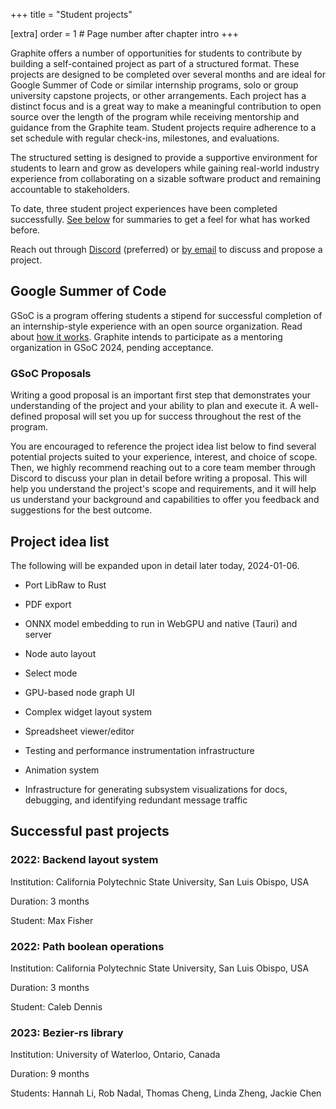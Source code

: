 +++
title = "Student projects"

[extra]
order = 1 # Page number after chapter intro
+++

Graphite offers a number of opportunities for students to contribute by building a self-contained project as part of a structured format. These projects are designed to be completed over several months and are ideal for Google Summer of Code or similar internship programs, solo or group university capstone projects, or other arrangements. Each project has a distinct focus and is a great way to make a meaningful contribution to open source over the length of the program while receiving mentorship and guidance from the Graphite team. Student projects require adherence to a set schedule with regular check-ins, milestones, and evaluations.

The structured setting is designed to provide a supportive environment for students to learn and grow as developers while gaining real-world industry experience from collaborating on a sizable software product and remaining accountable to stakeholders.

To date, three student project experiences have been completed successfully. [See below](#successful-past-projects) for summaries to get a feel for what has worked before.

Reach out through [Discord](https://discord.graphite.rs) (preferred) or [by email](/contact) to discuss and propose a project.

## Google Summer of Code

GSoC is a program offering students a stipend for successful completion of an internship-style experience with an open source organization. Read about [how it works](https://summerofcode.withgoogle.com/how-it-works/). Graphite intends to participate as a mentoring organization in GSoC 2024, pending acceptance.

### GSoC Proposals

Writing a good proposal is an important first step that demonstrates your understanding of the project and your ability to plan and execute it. A well-defined proposal will set you up for success throughout the rest of the program.

You are encouraged to reference the project idea list below to find several potential projects suited to your experience, interest, and choice of scope. Then, we highly recommend reaching out to a core team member through Discord to discuss your plan in detail before writing a proposal. This will help you understand the project's scope and requirements, and it will help us understand your background and capabilities to offer you feedback and suggestions for the best outcome.

## Project idea list

The following will be expanded upon in detail later today, 2024-01-06.

- Port LibRaw to Rust

- PDF export

- ONNX model embedding to run in WebGPU and native (Tauri) and server

- Node auto layout

- Select mode

- GPU-based node graph UI

- Complex widget layout system

- Spreadsheet viewer/editor

- Testing and performance instrumentation infrastructure

- Animation system

- Infrastructure for generating subsystem visualizations for docs, debugging, and identifying redundant message traffic


## Successful past projects

### 2022: Backend layout system

Institution: California Polytechnic State University, San Luis Obispo, USA

Duration: 3 months

Student: Max Fisher

### 2022: Path boolean operations

Institution: California Polytechnic State University, San Luis Obispo, USA

Duration: 3 months

Student: Caleb Dennis

### 2023: Bezier-rs library

Institution: University of Waterloo, Ontario, Canada

Duration: 9 months

Students: Hannah Li, Rob Nadal, Thomas Cheng, Linda Zheng, Jackie Chen
